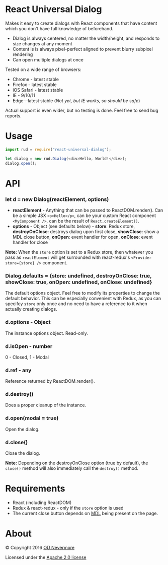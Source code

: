 # React Universal Dialog

Makes it easy to create dialogs with React components that have content which you don't have full knowledge of beforehand.

- Dialog is always centered, no matter the width/height, and responds to size changes at any moment
- Content is is always pixel-perfect aligned to prevent blurry subpixel rendering
- Can open multiple dialogs at once

Tested on a wide range of browsers:

- Chrome - latest stable
- Firefox - latest stable
- iOS Safari - latest stable
- IE - 9/10/11
- ~~Edge - latest stable~~ (*Not yet, but IE works, so should be safe*)

Actual support is even wider, but no testing is done. Feel free to send bug reports.

# Usage

```javascript
import rud = require("react-universal-dialog");

let dialog = new rud.Dialog(<div>Hello, World!</div>);
dialog.open();
```

# API

### let d = new Dialog(reactElement, options)

- **reactElement** - Anything that can be passed to ReactDOM.render(). Can be a simple JSX `<p>Hello</p>`, can be your custom React component `<MyComponent />`, can be the result of `React.createElement()`.
- **options** - Object (see defaults below) - **store**: Redux store, **destroyOnClose**: destroys dialog upon first close, **showClose**: show a MDL close button, **onOpen**: event handler for open, **onClose**: event handler for close

**Note:** When the `store` option is set to a Redux store, then whatever you pass as `reactElement` will get surrounded with react-redux's `<Provider store={store} />` component.

### Dialog.defaults = {store: undefined, destroyOnClose: true, showClose: true, onOpen: undefined, onClose: undefined}

The default options object. Feel free to modify its properties to change the default behavior. This can be especially convenient with Redux, as you can specifcy `store` only once and no need to have a reference to it when actually creating dialogs.

### d.options - Object

The instance options object. Read-only.

### d.isOpen - number

0 - Closed, 1 - Modal

### d.ref - any

Reference returned by ReactDOM.render().

### d.destroy()

Does a proper cleanup of the instance.

### d.open(modal = true)

Open the dialog.

### d.close()

Close the dialog.

**Note:** Depending on the destroyOnClose option (true by default), the `close()` method will also immediately call the `destroy()` method.

# Requirements

- React (including ReactDOM)
- Redux & react-redux - only if the `store` option is used
- The current close button depends on [MDL](https://getmdl.io/) being present on the page.

# About

© Copyright 2016 [OÜ Nevermore](https://www.nevermore.ee)

Licensed under the [Apache 2.0 license](http://www.apache.org/licenses/LICENSE-2.0)